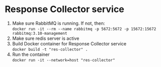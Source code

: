 # Response Collector service
1. Make sure RabbitMQ is running. If not, then:  
```docker run -it --rm --name rabbitmq -p 5672:5672 -p 15672:15672 rabbitmq:3.10-management```
2. Make sure redis server is active  
3. Build Docker container for Response Collector service  
```docker build -t "res-collector" .```
4. Run the container  
```docker run -it --network=host "res-collector"```